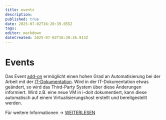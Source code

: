 ```yaml
---
title: events
description: 
published: true
date: 2025-07-02T16:20:39.055Z
tags: 
editor: markdown
dateCreated: 2025-07-02T16:20:36.913Z
---
```


# Events

Das Event [add-on](../../../i-doit-add-ons/events.md) ermöglicht einen hohen Grad an Automatisierung bei der Arbeit mit der [IT-Dokumentation](../../../glossar.md). Wird in der IT-Dokumentation etwas geändert, so wird das Third-Party System über diese Änderungen informiert. Wird z.B. eine neue VM in i-doit dokumentiert, kann diese automatisch auf einem Virtualisierungshost erstellt und bereitgestellt werden.

Für weitere Informationen -> [WEITERLESEN](../../../i-doit-add-ons/events.md)
